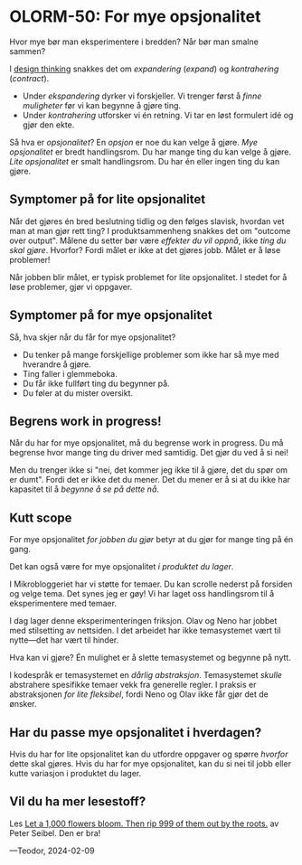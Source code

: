 # OLORM-50: For mye opsjonalitet

Hvor mye bør man eksperimentere i bredden?
Når bør man smalne sammen?

[design thinking]: https://www.designcouncil.org.uk/our-resources/framework-for-innovation/

I [design thinking] snakkes det om _expandering_ (_expand_) og _kontrahering_ (_contract_).

- Under _ekspandering_ dyrker vi forskjeller.
  Vi trenger først å _finne muligheter_ før vi kan begynne å gjøre ting.
- Under _kontrahering_ utforsker vi én retning.
  Vi tar en løst formulert idé og gjør den ekte.

Så hva er _opsjonalitet_?
En _opsjon_ er noe du kan velge å gjøre.
_Mye opsjonalitet_ er bredt handlingsrom.
Du har mange ting du kan velge å gjøre.
_Lite opsjonalitet_ er smalt handlingsrom.
Du har én eller ingen ting du kan gjøre.

## Symptomer på for lite opsjonalitet

Når det gjøres én bred beslutning tidlig og den følges slavisk, hvordan vet man at man gjør rett ting?
I produktsammenheng snakkes det om "outcome over output".
Målene du setter bør være _effekter du vil oppnå_, ikke _ting du skal gjøre_.
Hvorfor?
Fordi målet er ikke at det gjøres jobb.
Målet er å løse problemer!

Når jobben blir målet, er typisk problemet for lite opsjonalitet.
I stedet for å løse problemer, gjør vi oppgaver.

## Symptomer på for mye opsjonalitet

Så, hva skjer når du får for mye opsjonalitet?

- Du tenker på mange forskjellige problemer som ikke har så mye med hverandre å gjøre.
- Ting faller i glemmeboka.
- Du får ikke fullført ting du begynner på.
- Du føler at du mister oversikt.

## Begrens work in progress!

Når du har for mye opsjonalitet, må du begrense work in progress.
Du må begrense hvor mange ting du driver med samtidig.
Det gjør du ved å si nei!

Men du trenger ikke si "nei, det kommer jeg ikke til å gjøre, det du spør om er dumt".
Fordi det er ikke det du mener.
Det du mener er å si at du ikke har kapasitet til å _begynne å se på dette nå_.

## Kutt scope

For mye opsjonalitet _for jobben du gjør_ betyr at du gjør for mange ting på én gang.

Det kan også være for mye opsjonalitet _i produktet du lager_.

I Mikrobloggeriet har vi støtte for temaer.
Du kan scrolle nederst på forsiden og velge tema.
Det synes jeg er gøy!
Vi har laget oss handlingsrom til å eksperimentere med temaer.

I dag lager denne eksperimenteringen friksjon.
Olav og Neno har jobbet med stilsetting av nettsiden.
I det arbeidet har ikke temasystemet vært til nytte—det har vært til hinder.

Hva kan vi gjøre?
Én mulighet er å slette temasystemet og begynne på nytt.

I kodespråk er temasystemet en _dårlig abstraksjon_.
Temasystemet _skulle_ abstrahere spesifikke temaer vekk fra generelle regler.
I praksis er abstraksjonen _for lite fleksibel_, fordi Neno og Olav ikke får gjør det de ønsker.

## Har du passe mye opsjonalitet i hverdagen?

Hvis du har for lite opsjonalitet kan du utfordre oppgaver og spørre _hvorfor_ dette skal gjøres.
Hvis du har for mye opsjonalitet, kan du si nei til jobb eller kutte variasjon i produktet du lager.

## Vil du ha mer lesestoff?

Les [Let a 1,000 flowers bloom. Then rip 999 of them out by the roots.] av Peter Seibel.
Den er bra!

[Let a 1,000 flowers bloom. Then rip 999 of them out by the roots.]: https://gigamonkeys.com/flowers/

—Teodor, 2024-02-09
